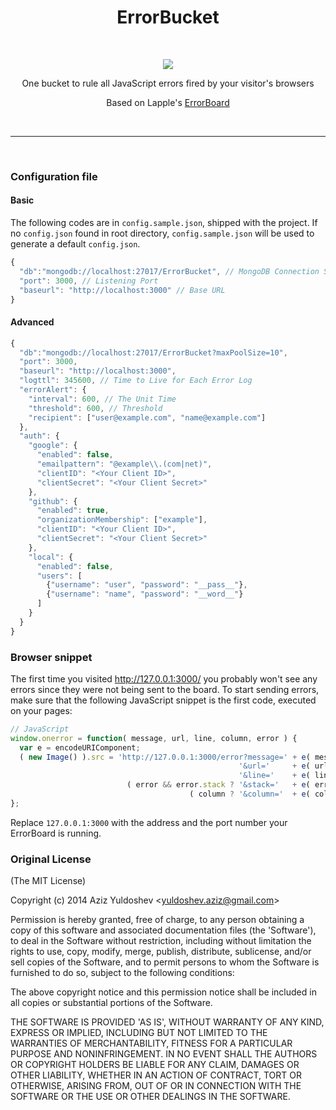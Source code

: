 <h1 align="center">ErrorBucket</h1>
<br/>
<p align="center">
<img src="https://avatars3.githubusercontent.com/u/12426710?v=3&s=300" style="margin:0 auto;"/>
<p align="center">
One bucket to rule all JavaScript errors fired by your visitor's browsers
</p>
<p align="center">
Based on Lapple's
<a href="https://github.com/Lapple/ErrorBoard">ErrorBoard</a>
</p>
</p>

<br/>

----------

<br/>


### Configuration file

#### Basic

The following codes are in `config.sample.json`, shipped with the project. If no `config.json` found in root directory, `config.sample.json` will be used to generate a default `config.json`.

```js
{
  "db":"mongodb://localhost:27017/ErrorBucket", // MongoDB Connection String
  "port": 3000, // Listening Port
  "baseurl": "http://localhost:3000" // Base URL
}
```

#### Advanced

```js
{
  "db":"mongodb://localhost:27017/ErrorBucket?maxPoolSize=10",
  "port": 3000,
  "baseurl": "http://localhost:3000",
  "logttl": 345600, // Time to Live for Each Error Log
  "errorAlert": {
    "interval": 600, // The Unit Time
    "threshold": 600, // Threshold
    "recipient": ["user@example.com", "name@example.com"]
  },
  "auth": {
    "google": {
      "enabled": false,
      "emailpattern": "@example\\.(com|net)",
      "clientID": "<Your Client ID>",
      "clientSecret": "<Your Client Secret>"
    },
    "github": {
      "enabled": true,
      "organizationMembership": ["example"],
      "clientID": "<Your Client ID>",
      "clientSecret": "<Your Client Secret>"
    },
    "local": {
      "enabled": false,
      "users": [
        {"username": "user", "password": "__pass__"},
        {"username": "name", "password": "__word__"}
      ]
    }
  }
}
```


### Browser snippet

The first time you visited http://127.0.0.1:3000/ you probably won't see any errors since they were not being sent to the board. To start sending errors, make sure that the following JavaScript snippet is the first code, executed on your pages:

```js
// JavaScript
window.onerror = function( message, url, line, column, error ) {
  var e = encodeURIComponent;
  ( new Image() ).src = 'http://127.0.0.1:3000/error?message=' + e( message ) +
                                                   '&url='     + e( url ) +
                                                   '&line='    + e( line ) +
                          ( error && error.stack ? '&stack='   + e( error.stack ) : '' ) +
                                        ( column ? '&column='  + e( column ) : '' );
};
```

Replace `127.0.0.1:3000` with the address and the port number your ErrorBoard is running.

### Original License

(The MIT License)

Copyright (c) 2014 Aziz Yuldoshev &lt;yuldoshev.aziz@gmail.com&gt;

Permission is hereby granted, free of charge, to any person obtaining
a copy of this software and associated documentation files (the
'Software'), to deal in the Software without restriction, including
without limitation the rights to use, copy, modify, merge, publish,
distribute, sublicense, and/or sell copies of the Software, and to
permit persons to whom the Software is furnished to do so, subject to
the following conditions:

The above copyright notice and this permission notice shall be
included in all copies or substantial portions of the Software.

THE SOFTWARE IS PROVIDED 'AS IS', WITHOUT WARRANTY OF ANY KIND,
EXPRESS OR IMPLIED, INCLUDING BUT NOT LIMITED TO THE WARRANTIES OF
MERCHANTABILITY, FITNESS FOR A PARTICULAR PURPOSE AND NONINFRINGEMENT.
IN NO EVENT SHALL THE AUTHORS OR COPYRIGHT HOLDERS BE LIABLE FOR ANY
CLAIM, DAMAGES OR OTHER LIABILITY, WHETHER IN AN ACTION OF CONTRACT,
TORT OR OTHERWISE, ARISING FROM, OUT OF OR IN CONNECTION WITH THE
SOFTWARE OR THE USE OR OTHER DEALINGS IN THE SOFTWARE.
